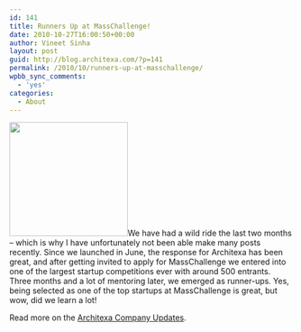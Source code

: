 ```yaml
---
id: 141
title: Runners Up at MassChallenge!
date: 2010-10-27T16:00:50+00:00
author: Vineet Sinha
layout: post
guid: http://blog.architexa.com/?p=141
permalink: /2010/10/runners-up-at-masschallenge/
wpbb_sync_comments:
  - 'yes'
categories:
  - About
---
```

<!--S-ButtonZ 1.1.5 Start-->

<div style="float: left; width: 42px; padding-right: 10px; margin: 0 -52px 0 0; position: relative; left: -62px; top: 8px">
</div>

<!--S-ButtonZ 1.1.5 End-->

[<img class="size-medium wp-image-144 alignright" title="trophy" src="{{site.baseurl}}/assets/uploads/2010/10/trophy-300x288.gif" alt="" width="210" height="202" srcset="{{site.baseurl}}/assets/uploads/2010/10/trophy-300x288.gif 300w, {{site.baseurl}}/assets/uploads/2010/10/trophy.gif 400w" sizes="(max-width: 210px) 100vw, 210px" />]({{site.baseurl}}/assets/uploads/2010/10/trophy.gif)We have had a wild ride the last two months &#8211; which is why I have unfortunately not been able make many posts recently. Since we <a>launched</a> in June, the response for Architexa has been great, and after getting invited to apply for MassChallenge we entered into one of the largest startup competitions ever with around 500 entrants. Three months and a lot of mentoring later, we emerged as runner-ups. Yes, being selected as one of the top startups at MassChallenge is great, but wow, did we learn a lot!

Read more on the [Architexa Company Updates](http://www.architexa.com/blog/runners-up-at-masschallenge/).

<div style="clear:both;">
  &nbsp;
</div>